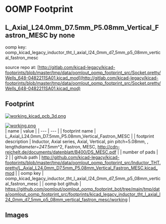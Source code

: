 # OOMP Footprint  
## L_Axial_L24.0mm_D7.5mm_P5.08mm_Vertical_Fastron_MESC  by none  
  
oomp key: oomp_kicad_legacy_inductor_tht_l_axial_l24_0mm_d7_5mm_p5_08mm_vertical_fastron_mesc  
  
source repo at: [http://gitlab.com/kicad-legacy/kicad-footprints/blob/master/tmp/data/oomlout_oomp_footprint_src/Socket.pretty/Wells_648-0482211SA01.kicad_mod](http://gitlab.com/kicad-legacy/kicad-footprints/blob/master/tmp/data/oomlout_oomp_footprint_src/Socket.pretty/Wells_648-0482211SA01.kicad_mod)  
## Footprint  
  
[![working_kicad_pcb_3d.png](working_kicad_pcb_3d_600.png)](working_kicad_pcb_3d.png)  
  
[![working.png](working_600.png)](working.png)  
| name | value | 
| --- | --- | 
| footprint name | L_Axial_L24.0mm_D7.5mm_P5.08mm_Vertical_Fastron_MESC | 
| footprint description | Inductor, Axial series, Axial, Vertical, pin pitch=5.08mm, , length*diameter=24*7.5mm^2, Fastron, MESC, http://cdn-reichelt.de/documents/datenblatt/B400/DS_MESC.pdf | 
| number of pads | 2 | 
| github path | http://github.com/kicad-legacy/kicad-footprints/blob/master/tmp/data/oomlout_oomp_footprint_src/Inductor_THT.pretty/L_Axial_L24.0mm_D7.5mm_P5.08mm_Vertical_Fastron_MESC.kicad_mod | 
| oomp key | oomp_kicad_legacy_inductor_tht_l_axial_l24_0mm_d7_5mm_p5_08mm_vertical_fastron_mesc | 
| oomp bot github | https://github.com/oomlout/oomlout_oomp_footprint_bot/tree/main/tmp/data/oomlout_oomp_footprint_src/footprints/kicad_legacy_inductor_tht_l_axial_l24_0mm_d7_5mm_p5_08mm_vertical_fastron_mesc/working | 
## Images  
